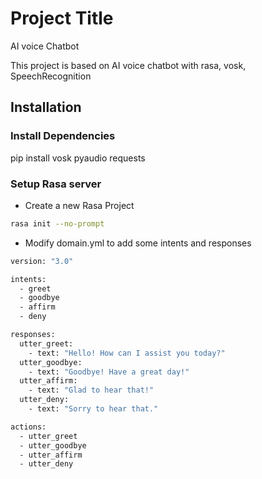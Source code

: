 # Project Title

AI voice Chatbot

This project is based on AI voice chatbot with rasa, vosk, SpeechRecognition

## Installation

### Install Dependencies

pip install vosk pyaudio requests

### Setup Rasa server

- Create a new Rasa Project

```bash
rasa init --no-prompt
```

- Modify domain.yml to add some intents and responses

```bash
version: "3.0"

intents:
  - greet
  - goodbye
  - affirm
  - deny

responses:
  utter_greet:
    - text: "Hello! How can I assist you today?"
  utter_goodbye:
    - text: "Goodbye! Have a great day!"
  utter_affirm:
    - text: "Glad to hear that!"
  utter_deny:
    - text: "Sorry to hear that."

actions:
  - utter_greet
  - utter_goodbye
  - utter_affirm
  - utter_deny

```

